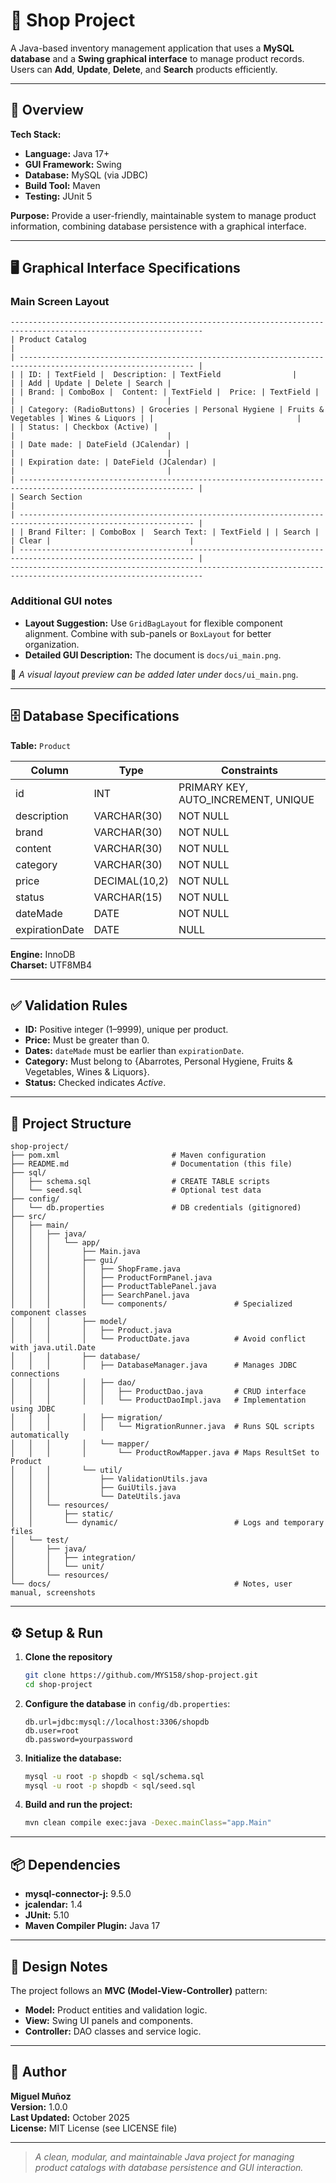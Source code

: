 # 🏪 Shop Project

A Java-based inventory management application that uses a **MySQL database** and a **Swing graphical interface** to manage product records. Users can **Add**, **Update**, **Delete**, and **Search** products efficiently.

---

## 🚀 Overview

**Tech Stack:**  
- **Language:** Java 17+  
- **GUI Framework:** Swing  
- **Database:** MySQL (via JDBC)  
- **Build Tool:** Maven  
- **Testing:** JUnit 5

**Purpose:** Provide a user-friendly, maintainable system to manage product information, combining database persistence with a graphical interface.

---

## 🖥️ Graphical Interface Specifications

### Main Screen Layout
```
-----------------------------------------------------------------------------------------------------------------
| Product Catalog                                                                                               |
| ------------------------------------------------------------------------------------------------------------- |
| | ID: | TextField |  Description: | TextField                |                                    | | Add | Update | Delete | Search |
| | Brand: | ComboBox |  Content: | TextField |  Price: | TextField |                               |                                  |
| | Category: (RadioButtons) | Groceries | Personal Hygiene | Fruits & Vegetables | Wines & Liquors | |                                |
| | Status: | Checkbox (Active) |                                                                      |                                  |
| | Date made: | DateField (JCalendar) |                                                                |                                  |
| | Expiration date: | DateField (JCalendar) |                                                        |                                  |
| ------------------------------------------------------------------------------------------------------------- |
| Search Section                                                                                                |
| ------------------------------------------------------------------------------------------------------------- |
| | Brand Filter: | ComboBox |  Search Text: | TextField | | Search | | Clear |                               |
| ------------------------------------------------------------------------------------------------------------- |
-----------------------------------------------------------------------------------------------------------------
```

### Additional GUI notes
- **Layout Suggestion:** Use `GridBagLayout` for flexible component alignment. Combine with sub-panels or `BoxLayout` for better organization.
- **Detailed GUI Description:** The document is `docs/ui_main.png`.

📸 *A visual layout preview can be added later under* `docs/ui_main.png`.

---

## 🗄️ Database Specifications

**Table:** `Product`

| Column          | Type           | Constraints                        |
|-----------------|----------------|------------------------------------|
| id              | INT            | PRIMARY KEY, AUTO_INCREMENT, UNIQUE |
| description     | VARCHAR(30)    | NOT NULL                           |
| brand           | VARCHAR(30)    | NOT NULL                           |
| content         | VARCHAR(30)    | NOT NULL                           |
| category        | VARCHAR(30)    | NOT NULL                           |
| price           | DECIMAL(10,2)  | NOT NULL                           |
| status          | VARCHAR(15)    | NOT NULL                           |
| dateMade        | DATE           | NOT NULL                           |
| expirationDate  | DATE           | NULL                               |

**Engine:** InnoDB  
**Charset:** UTF8MB4

---

## ✅ Validation Rules

- **ID:** Positive integer (1–9999), unique per product.  
- **Price:** Must be greater than 0.  
- **Dates:** `dateMade` must be earlier than `expirationDate`.  
- **Category:** Must belong to {Abarrotes, Personal Hygiene, Fruits & Vegetables, Wines & Liquors}.  
- **Status:** Checked indicates *Active*.

---

## 📂 Project Structure

```
shop-project/
├── pom.xml                         # Maven configuration
├── README.md                       # Documentation (this file)
├── sql/
│   ├── schema.sql                  # CREATE TABLE scripts
│   └── seed.sql                    # Optional test data
├── config/
│   └── db.properties               # DB credentials (gitignored)
├── src/
│   ├── main/
│   │   ├── java/
│   │   │   └── app/
│   │   │       ├── Main.java
│   │   │       ├── gui/
│   │   │       │   ├── ShopFrame.java
│   │   │       │   ├── ProductFormPanel.java
│   │   │       │   ├── ProductTablePanel.java
│   │   │       │   ├── SearchPanel.java
│   │   │       │   └── components/               # Specialized component classes
│   │   │       ├── model/
│   │   │       │   ├── Product.java
│   │   │       │   └── ProductDate.java          # Avoid conflict with java.util.Date
│   │   │       ├── database/
│   │   │       │   ├── DatabaseManager.java      # Manages JDBC connections
│   │   │       │   ├── dao/
│   │   │       │   │   ├── ProductDao.java       # CRUD interface
│   │   │       │   │   └── ProductDaoImpl.java   # Implementation using JDBC
│   │   │       │   ├── migration/
│   │   │       │   │   └── MigrationRunner.java  # Runs SQL scripts automatically
│   │   │       │   └── mapper/
│   │   │       │       └── ProductRowMapper.java # Maps ResultSet to Product
│   │   │       └── util/
│   │   │           ├── ValidationUtils.java
│   │   │           ├── GuiUtils.java
│   │   │           └── DateUtils.java
│   │   └── resources/
│   │       ├── static/                           
│   │       └── dynamic/                          # Logs and temporary files
│   └── test/
│       ├── java/
│       │   ├── integration/
│       │   └── unit/
│       └── resources/
└── docs/                                         # Notes, user manual, screenshots
```

---

## ⚙️ Setup & Run

1. **Clone the repository**
   ```bash
   git clone https://github.com/MYS158/shop-project.git
   cd shop-project
   ```

2. **Configure the database** in `config/db.properties`:
   ```properties
   db.url=jdbc:mysql://localhost:3306/shopdb
   db.user=root
   db.password=yourpassword
   ```

3. **Initialize the database:**
   ```bash
   mysql -u root -p shopdb < sql/schema.sql
   mysql -u root -p shopdb < sql/seed.sql
   ```

4. **Build and run the project:**
   ```bash
   mvn clean compile exec:java -Dexec.mainClass="app.Main"
   ```

---

## 📦 Dependencies

- **mysql-connector-j:** 9.5.0  
- **jcalendar:** 1.4  
- **JUnit:** 5.10  
- **Maven Compiler Plugin:** Java 17  

---

## 🧠 Design Notes

The project follows an **MVC (Model-View-Controller)** pattern:
- **Model:** Product entities and validation logic.
- **View:** Swing UI panels and components.
- **Controller:** DAO classes and service logic.

---

## 👤 Author
**Miguel Muñoz**  
**Version:** 1.0.0  
**Last Updated:** October 2025  
**License:** MIT License (see LICENSE file)

---

> *A clean, modular, and maintainable Java project for managing product catalogs with database persistence and GUI interaction.*
